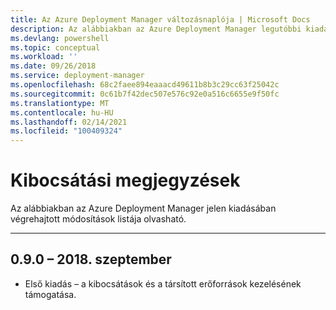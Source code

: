 ```yaml
---
title: Az Azure Deployment Manager változásnaplója | Microsoft Docs
description: Az alábbiakban az Azure Deployment Manager legutóbbi kiadásában végrehajtott módosítások előzményei olvashatók.
ms.devlang: powershell
ms.topic: conceptual
ms.workload: ''
ms.date: 09/26/2018
ms.service: deployment-manager
ms.openlocfilehash: 68c2faee894eaaacd49611b8b3c29cc63f25042c
ms.sourcegitcommit: 0c61b7f42dec507e576c92e0a516c6655e9f50fc
ms.translationtype: MT
ms.contentlocale: hu-HU
ms.lasthandoff: 02/14/2021
ms.locfileid: "100409324"
---
```

# <a name="release-notes"></a>Kibocsátási megjegyzések

Az alábbiakban az Azure Deployment Manager jelen kiadásában végrehajtott módosítások listája olvasható.

---
## <a name="090---september-2018"></a>0.9.0 – 2018. szeptember
* Első kiadás – a kibocsátások és a társított erőforrások kezelésének támogatása.